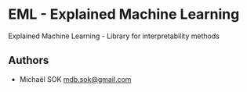 # EML - Explained Machine Learning

Explained Machine Learning - Library for interpretability methods

## Authors
- Michaël SOK <mdb.sok@gmail.com>

